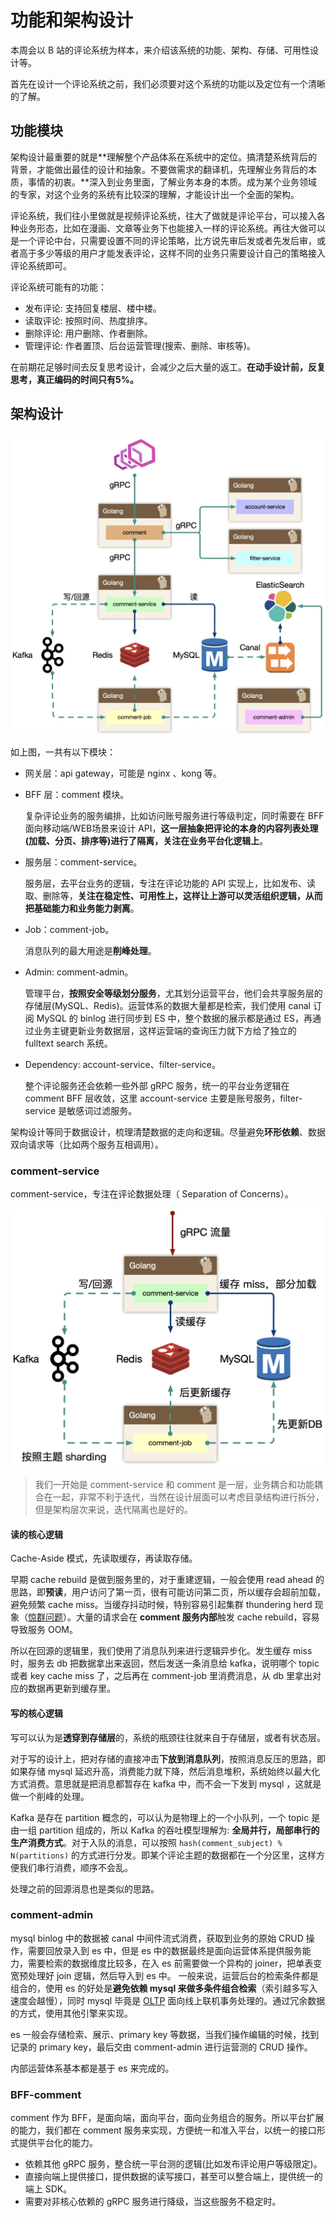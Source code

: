 # 功能和架构设计

本周会以 B 站的评论系统为样本，来介绍该系统的功能、架构、存储、可用性设计等。

首先在设计一个评论系统之前，我们必须要对这个系统的功能以及定位有一个清晰的了解。

## 功能模块

架构设计最重要的就是**理解整个产品体系在系统中的定位。搞清楚系统背后的背景，才能做出最佳的设计和抽象。不要做需求的翻译机，先理解业务背后的本质，事情的初衷。**深入到业务里面，了解业务本身的本质。成为某个业务领域的专家，对这个业务的系统有比较深的理解，才能设计出一个全面的架构。

评论系统，我们往小里做就是视频评论系统，往大了做就是评论平台，可以接入各种业务形态，比如在漫画、文章等业务下也能接入一样的评论系统。再往大做可以是一个评论中台，只需要设置不同的评论策略，比方说先审后发或者先发后审，或者高于多少等级的用户才能发表评论，这样不同的业务只需要设计自己的策略接入评论系统即可。

评论系统可能有的功能：

- 发布评论: 支持回复楼层、楼中楼。
- 读取评论: 按照时间、热度排序。
- 删除评论: 用户删除、作者删除。
- 管理评论: 作者置顶、后台运营管理(搜索、删除、审核等)。

在前期花足够时间去反复思考设计，会减少之后大量的返工。**在动手设计前，反复思考，真正编码的时间只有5%。**



## 架构设计

![架构图](../../.go_study/assets/go_advanced/design-1.png)

如上图，一共有以下模块：

- 网关层：api gateway，可能是 nginx 、kong 等。

- BFF 层：comment 模块。

  复杂评论业务的服务编排，比如访问账号服务进行等级判定，同时需要在 BFF 面向移动端/WEB场景来设计 API，**这一层抽象把评论的本身的内容列表处理(加载、分页、排序等)进行了隔离，关注在业务平台化逻辑上**。

- 服务层：comment-service。

  服务层，去平台业务的逻辑，专注在评论功能的 API 实现上，比如发布、读取、删除等，**关注在稳定性、可用性上，这样让上游可以灵活组织逻辑，从而把基础能力和业务能力剥离**。

- Job：comment-job。

  消息队列的最大用途是**削峰处理**。

- Admin: comment-admin。

  管理平台，**按照安全等级划分服务**，尤其划分运营平台，他们会共享服务层的存储层(MySQL、Redis)。运营体系的数据大量都是检索，我们使用 canal 订阅 MySQL 的 binlog 进行同步到 ES 中，整个数据的展示都是通过 ES，再通过业务主键更新业务数据层，这样运营端的查询压力就下方给了独立的 fulltext search 系统。

- Dependency: account-service、filter-service。

  整个评论服务还会依赖一些外部 gRPC 服务，统一的平台业务逻辑在 comment BFF 层收敛，这里 account-service 主要是账号服务，filter-service 是敏感词过滤服务。

架构设计等同于数据设计，梳理清楚数据的走向和逻辑。尽量避免**环形依赖**、数据双向请求等（比如两个服务互相调用）。



### comment-service

comment-service，专注在评论数据处理（ Separation of Concerns）。

![comment-service](../../.go_study/assets/go_advanced/design-2.png)



> 我们一开始是 comment-service 和 comment 是一层，业务耦合和功能耦合在一起，非常不利于迭代，当然在设计层面可以考虑目录结构进行拆分，但是架构层次来说，迭代隔离也是好的。

#### 读的核心逻辑

Cache-Aside 模式，先读取缓存，再读取存储。

早期 cache rebuild 是做到服务里的，对于重建逻辑，一般会使用 read ahead 的思路，即**预读**，用户访问了第一页，很有可能访问第二页，所以缓存会超前加载，避免频繁 cache miss。当缓存抖动时候，特别容易引起集群 thundering herd 现象（[惊群问题](https://zh.wikipedia.org/wiki/%E6%83%8A%E7%BE%A4%E9%97%AE%E9%A2%98)）。大量的请求会在 **comment 服务内部**触发 cache rebuild，容易导致服务 OOM。

所以在回源的逻辑里，我们使用了消息队列来进行逻辑异步化。发生缓存 miss 时，服务去 db 把数据拿出来返回，然后发送一条消息给 kafka，说明哪个 topic 或者 key cache miss 了，之后再在 comment-job 里消费消息，从 db 里拿出对应的数据再更新到缓存里。

#### 写的核心逻辑

写可以认为是**透穿到存储层**的，系统的瓶颈往往就来自于存储层，或者有状态层。

对于写的设计上，把对存储的直接冲击**下放到消息队列**，按照消息反压的思路，即如果存储 mysql 延迟升高，消费能力就下降，然后消息堆积，系统始终以最大化方式消费。意思就是把消息都暂存在 kafka 中，而不会一下发到 mysql ，这就是做一个削峰的处理。

Kafka 是存在 partition 概念的，可以认为是物理上的一个小队列，一个 topic 是由一组 partition 组成的，所以 Kafka 的吞吐模型理解为: **全局并行，局部串行的生产消费方式**。对于入队的消息，可以按照 `hash(comment_subject) % N(partitions)` 的方式进行分发。即某个评论主题的数据都在一个分区里，这样方便我们串行消费，顺序不会乱。

处理之前的回源消息也是类似的思路。

### comment-admin

mysql binlog 中的数据被 canal 中间件流式消费，获取到业务的原始 CRUD 操作，需要回放录入到 es 中，但是 es 中的数据最终是面向运营体系提供服务能力，需要检索的数据维度比较多，在入 es 前需要做一个异构的 joiner，把单表变宽预处理好 join 逻辑，然后导入到 es 中。
一般来说，运营后台的检索条件都是组合的，使用 es 的好处是**避免依赖 mysql 来做多条件组合检索**（索引越多写入速度会越慢），同时 mysql 毕竟是 [OLTP](https://zh.wikipedia.org/wiki/%E7%B7%9A%E4%B8%8A%E4%BA%A4%E6%98%93%E8%99%95%E7%90%86_) 面向线上联机事务处理的。通过冗余数据的方式，使用其他引擎来实现。

es 一般会存储检索、展示、primary key 等数据，当我们操作编辑的时候，找到记录的 primary key，最后交由 comment-admin 进行运营测的 CRUD 操作。

内部运营体系基本都是基于 es 来完成的。

### BFF-comment

comment 作为 BFF，是面向端，面向平台，面向业务组合的服务。所以平台扩展的能力，我们都在 comment 服务来实现，方便统一和准入平台，以统一的接口形式提供平台化的能力。

- 依赖其他 gRPC 服务，整合统一平台测的逻辑(比如发布评论用户等级限定)。
- 直接向端上提供接口，提供数据的读写接口，甚至可以整合端上，提供统一的端上 SDK。
- 需要对非核心依赖的 gRPC 服务进行降级，当这些服务不稳定时。